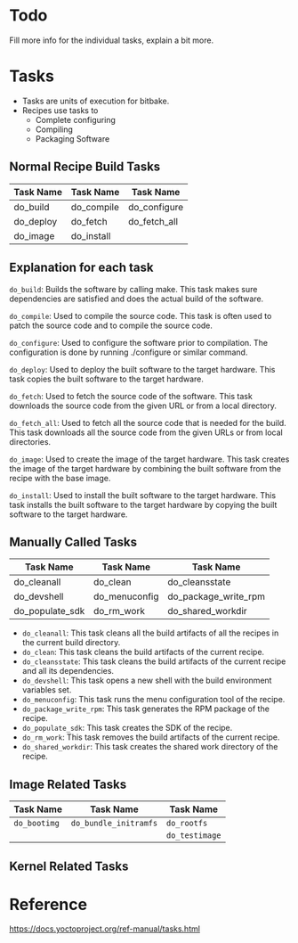 # Todo 
Fill more info for the individual tasks, explain a bit more.

# Tasks
- Tasks are units of execution for bitbake.
- Recipes use tasks to
    - Complete configuring
    - Compiling
    - Packaging Software

## Normal Recipe Build Tasks

| Task Name | Task Name | Task Name |
|-----------|-----------|-----------|
| do_build  | do_compile| do_configure|
| do_deploy | do_fetch  | do_fetch_all|
| do_image  | do_install|           |

## Explanation for each task

`do_build`: Builds the software by calling make. This task makes sure dependencies are satisfied and does the actual build of the software.

`do_compile`: Used to compile the source code. This task is often used to patch the source code and to compile the source code.

`do_configure`: Used to configure the software prior to compilation. The configuration is done by running ./configure or similar command.

`do_deploy`: Used to deploy the built software to the target hardware. This task copies the built software to the target hardware.

`do_fetch`: Used to fetch the source code of the software. This task downloads the source code from the given URL or from a local directory.

`do_fetch_all`: Used to fetch all the source code that is needed for the build. This task downloads all the source code from the given URLs or from local directories.

`do_image`: Used to create the image of the target hardware. This task creates the image of the target hardware by combining the built software from the recipe with the base image.

`do_install`: Used to install the built software to the target hardware. This task installs the built software to the target hardware by copying the built software to the target hardware.


<!-- ### do_build

### do_compile

### do_configure

### do_deploy

### do_fetch


### do_image


### do_install


### do_package


### do_patch


### do_populate_*


### do_rm_work

### do_unpack
 -->

## Manually Called Tasks

| Task Name | Task Name | Task Name |
| --- | --- | --- |
| do_cleanall | do_clean | do_cleansstate |
| do_devshell | do_menuconfig | do_package_write_rpm |
| do_populate_sdk | do_rm_work | do_shared_workdir |

* `do_cleanall`: This task cleans all the build artifacts of all the recipes in the current build directory.
* `do_clean`: This task cleans the build artifacts of the current recipe.
* `do_cleansstate`: This task cleans the build artifacts of the current recipe and all its dependencies.
* `do_devshell`: This task opens a new shell with the build environment variables set.
* `do_menuconfig`: This task runs the menu configuration tool of the recipe.
* `do_package_write_rpm`: This task generates the RPM package of the recipe.
* `do_populate_sdk`: This task creates the SDK of the recipe.
* `do_rm_work`: This task removes the build artifacts of the current recipe.
* `do_shared_workdir`: This task creates the shared work directory of the recipe.

## Image Related Tasks

| Task Name      | Task Name               | Task Name        |
| ---            | ---                     | ---              |
| `do_bootimg`   | `do_bundle_initramfs`   | `do_rootfs`      |
|                |                         | `do_testimage`   |

## Kernel Related Tasks



# Reference
https://docs.yoctoproject.org/ref-manual/tasks.html
